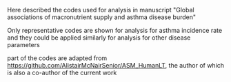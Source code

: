 Here described the codes used for analysis in manuscript "Global associations of macronutrient supply and asthma disease burden" 

Only representative codes are shown for analysis for asthma incidence rate and they could be applied similarly for analysis for other disease parameters 

part of the codes are adapted from https://github.com/AlistairMcNairSenior/ASM_HumanLT, the author of which is also a co-author of the current work 
